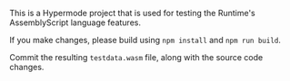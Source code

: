 This is a Hypermode project that is used for testing the Runtime's AssemblyScript language features.

If you make changes, please build using `npm install` and `npm run build`.

Commit the resulting `testdata.wasm` file, along with the source code changes.
